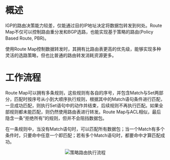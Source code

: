 # 概述
IGP的路由决策能力较差，仅能通过目的IP地址决定将数据包转发到何处。Route Map不仅可以控制路由重分发和BGP选路，也能实现基于策略的路由(Policy Based Route, PBR)。

使用Route Map控制数据转发时，其拥有比路由表更高的优先级，能够实现多种灵活的选路策略，但也比普通的路由转发消耗资源更多。

# 工作流程
Route Map可以拥有多条规则，这些规则有各自的序号，并包含Match与Set两部分，匹配时按序号从小到大顺序执行规则，根据其中的Match语句条件进行匹配，一旦成功匹配，则执行Set语句中的动作并结束，后续规则不再执行匹配。如果全部规则都未能匹配，则仍然使用路由表进行转发。Route Map与ACL相似，最后隐含一条“拒绝所有”的规则，但并不会阻挡数据包。

在一条规则中，当没有Match语句时，可以匹配所有数据包；当一个Match有多个条件时，只要命中任意一个即匹配；若有多个Match语句时，都要命中才算匹配成功。

<div align="center">

![策略路由执行流程](./Assets-策略路由/工作流程-策略路由执行流程.jpg)

</div>

<!-- TODO

1.8.3  使用方法
普通的路由策略仅对进入接口的数据包生效。
1.定义策略名称并编辑Entity
  Cisco(config)#route-map [策略名称] [permit|deny] [规则序号]
2.编辑匹配条件
  Cisco(config-route-map)#match [匹配规则]
3.编辑匹配后要执行的操作
  Cisco(config-route-map)#set [操作]
4.将策略应用到接口
  Cisco(config-if)#ip policy [Route Map名称]
1.8.4  常用操作
 指定下一跳
Cisco(config-route-map)#set [ip|ipv6] next-hop [IP地址]
 指定出站接口
Cisco(config-route-map)#set interface [接口ID]
 指定默认路由下一跳
Cisco(config-route-map)#set [ip|ipv6] default next-hop [IP地址]
 指定默认路由出站接口
Cisco(config-route-map)#set default interface [接口ID]
 指定IP优先级
Cisco(config-route-map)#set [ip|ipv6] precedence [优先级数值]
 指定TOS值
Cisco(config-route-map)#set ip tos [TOS数值]
-->
